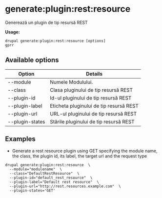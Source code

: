 # generate:plugin:rest:resource
Generează un plugin de tip resursă REST

**Usage:**
```
drupal generate:plugin:rest:resource [options]
gprr
```

## Available options
Option | Details
-------|-------------
--module | Numele Modulului.
--class | Clasa pluginului de tip resursă REST
--plugin-id | Id-ul pluginului de tip resursă REST
--plugin-label | Eticheta pluginului de tip resursă REST
--plugin-url | URL-ul pluginului de tip resursă REST
--plugin-states | Stările pluginului de tip resursă REST

## Examples
* Generate a rest resource plugin using GET specifying the module name, the class, the plugin id, its label, the target url and the request type
```
drupal generate:plugin:rest:resource  \
  --module="modulename"  \
  --class="DefaultRestResource"  \
  --plugin-id="default_rest_resource"  \
  --plugin-label="Default rest resource"  \
  --plugin-url="http://rest.resources.example.com"  \
  --plugin-states='GET'
```
